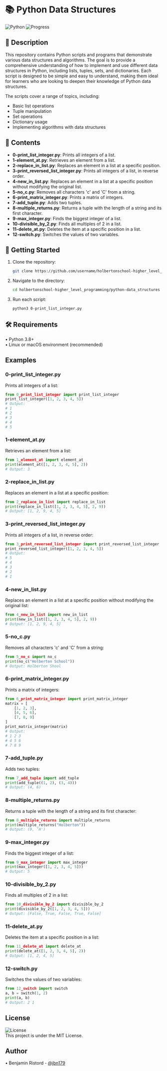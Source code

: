 
# 📚 Python Data Structures

![Python](https://img.shields.io/badge/Python-3.8%2B-blue.svg)
![Progress](https://img.shields.io/badge/Progress-Intermediate-yellow.svg)

## 📖 Description
This repository contains Python scripts and programs that demonstrate various data structures and algorithms. The goal is to provide a comprehensive understanding of how to implement and use different data structures in Python, including lists, tuples, sets, and dictionaries. Each script is designed to be simple and easy to understand, making them ideal for learners who are looking to deepen their knowledge of Python data structures.

The scripts cover a range of topics, including:
- Basic list operations
- Tuple manipulation
- Set operations
- Dictionary usage
- Implementing algorithms with data structures

## 📂 Contents
- **0-print_list_integer.py**: Prints all integers of a list.
- **1-element_at.py**: Retrieves an element from a list.
- **2-replace_in_list.py**: Replaces an element in a list at a specific position.
- **3-print_reversed_list_integer.py**: Prints all integers of a list, in reverse order.
- **4-new_in_list.py**: Replaces an element in a list at a specific position without modifying the original list.
- **5-no_c.py**: Removes all characters 'c' and 'C' from a string.
- **6-print_matrix_integer.py**: Prints a matrix of integers.
- **7-add_tuple.py**: Adds two tuples.
- **8-multiple_returns.py**: Returns a tuple with the length of a string and its first character.
- **9-max_integer.py**: Finds the biggest integer of a list.
- **10-divisible_by_2.py**: Finds all multiples of 2 in a list.
- **11-delete_at.py**: Deletes the item at a specific position in a list.
- **12-switch.py**: Switches the values of two variables.

## 🚀 Getting Started
1. Clone the repository:
   ```bash
   git clone https://github.com/username/holbertonschool-higher_level_programming.git
   ```
2. Navigate to the directory:
   ```bash
   cd holbertonschool-higher_level_programming/python-data_structures
   ```
3. Run each script:
   ```bash
   python3 0-print_list_integer.py
   ```

## 🛠️ Requirements
• Python 3.8+  
• Linux or macOS environment (recommended)

## Examples

### 0-print_list_integer.py
Prints all integers of a list:
```python
from 0_print_list_integer import print_list_integer
print_list_integer([1, 2, 3, 4, 5])
# Output:
# 1
# 2
# 3
# 4
# 5
```

### 1-element_at.py
Retrieves an element from a list:
```python
from 1_element_at import element_at
print(element_at([1, 2, 3, 4, 5], 2))
# Output: 3
```

### 2-replace_in_list.py
Replaces an element in a list at a specific position:
```python
from 2_replace_in_list import replace_in_list
print(replace_in_list([1, 2, 3, 4, 5], 2, 9))
# Output: [1, 2, 9, 4, 5]
```

### 3-print_reversed_list_integer.py
Prints all integers of a list, in reverse order:
```python
from 3_print_reversed_list_integer import print_reversed_list_integer
print_reversed_list_integer([1, 2, 3, 4, 5])
# Output:
# 5
# 4
# 3
# 2
# 1
```

### 4-new_in_list.py
Replaces an element in a list at a specific position without modifying the original list:
```python
from 4_new_in_list import new_in_list
print(new_in_list([1, 2, 3, 4, 5], 2, 9))
# Output: [1, 2, 9, 4, 5]
```

### 5-no_c.py
Removes all characters 'c' and 'C' from a string:
```python
from 5_no_c import no_c
print(no_c("Holberton School"))
# Output: Holberton Shool
```

### 6-print_matrix_integer.py
Prints a matrix of integers:
```python
from 6_print_matrix_integer import print_matrix_integer
matrix = [
    [1, 2, 3],
    [4, 5, 6],
    [7, 8, 9]
]
print_matrix_integer(matrix)
# Output:
# 1 2 3
# 4 5 6
# 7 8 9
```

### 7-add_tuple.py
Adds two tuples:
```python
from 7_add_tuple import add_tuple
print(add_tuple((1, 2), (3, 4)))
# Output: (4, 6)
```

### 8-multiple_returns.py
Returns a tuple with the length of a string and its first character:
```python
from 8_multiple_returns import multiple_returns
print(multiple_returns("Holberton"))
# Output: (9, 'H')
```

### 9-max_integer.py
Finds the biggest integer of a list:
```python
from 9_max_integer import max_integer
print(max_integer([1, 2, 3, 4, 5]))
# Output: 5
```

### 10-divisible_by_2.py
Finds all multiples of 2 in a list:
```python
from 10_divisible_by_2 import divisible_by_2
print(divisible_by_2([1, 2, 3, 4, 5]))
# Output: [False, True, False, True, False]
```

### 11-delete_at.py
Deletes the item at a specific position in a list:
```python
from 11_delete_at import delete_at
print(delete_at([1, 2, 3, 4, 5], 2))
# Output: [1, 2, 4, 5]
```

### 12-switch.py
Switches the values of two variables:
```python
from 12_switch import switch
a, b = switch(1, 2)
print(a, b)
# Output: 2 1
```

## License
![License](https://img.shields.io/badge/License-MIT-green.svg)  
This project is under the MIT License.

## Author
• Benjamin Ristord - [@jbn179](https://github.com/jbn179)